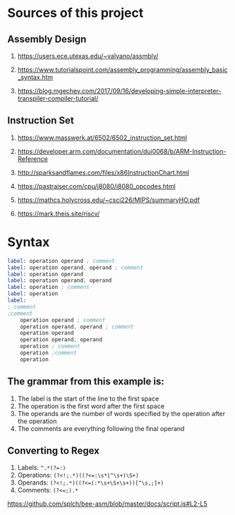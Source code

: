 # Sources of this project

## Assembly Design

1. https://users.ece.utexas.edu/~valvano/assmbly/

2. https://www.tutorialspoint.com/assembly_programming/assembly_basic_syntax.htm

3. https://blog.mgechev.com/2017/09/16/developing-simple-interpreter-transpiler-compiler-tutorial/

## Instruction Set

1. https://www.masswerk.at/6502/6502_instruction_set.html

2. https://developer.arm.com/documentation/dui0068/b/ARM-Instruction-Reference

3. http://sparksandflames.com/files/x86InstructionChart.html

4. https://pastraiser.com/cpu/i8080/i8080_opcodes.html

5. https://mathcs.holycross.edu/~csci226/MIPS/summaryHO.pdf

6. https://mark.theis.site/riscv/

# Syntax

```asm
label: operation operand ; comment
label: operation operand, operand ; comment
label: operation operand
label: operation operand, operand
label: operation ; comment
label: operation
label:
; comment
;comment
    operation operand ; comment
    operation operand, operand ; comment
    operation operand
    operation operand, operand
    operation ; comment
    operation ;comment
    operation

```

## The grammar from this example is:

1. The label is the start of the line to the first space
2. The operation is the first word after the first space
3. The operands are the number of words specified by the operation after the operation
4. The comments are everything following the final operand

## Converting to Regex

1. Labels: `^.*(?=:)`
2. Operations: `(?<!;.*)((?<=:\s*|^\s+)\S+)`
3. Operands: `(?<!;.*)((?<=(:*\s+\S+\s+))[^\s,;]+)`
4. Comments: `(?<=;).*`

https://github.com/splch/bee-asm/blob/master/docs/script.js#L2-L5
